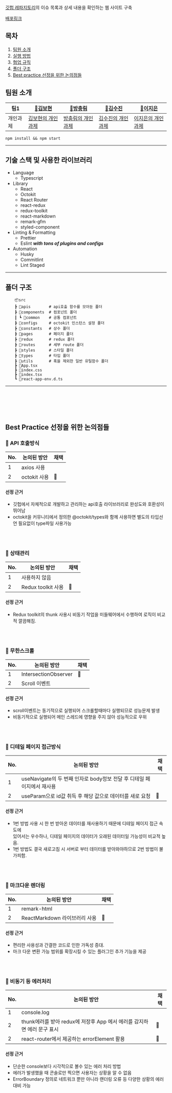 [깃헙 레파지토리](https://github.com/facebook/react/issues)의 이슈 목록과 상세 내용을 확인하는 웹 사이트 구축

[배포링크](http://pre-onboarding-12th-1-2.s3-website.ap-northeast-2.amazonaws.com/)

## 목차
1. [팀원 소개](#팀원-소개)
2. [실행 방법](#실행방법)
4. [협업 규칙](#협업을-위한-규칙)
5. [폴더 구조](#폴더-구조)
6. [Best practice 선정을 위한 논의점들](#best-practice-선정을-위한-논의점들)

## 팀원 소개

| 팀1 | [🐸김보현](https://github.com/BHyeonKim) | [🐶방충림](https://github.com/HWAHAEBANG) | [🐹김수진](https://github.com/notusing11) | [🐨이지은](https://github.com/jieeeun2) |
| --- | --- | --- | --- | --- |
| 개인과제 | [김보현의 개인과제](https://github.com/BHyeonKim/wanted-pre-onboarding-12-2-bohyeon) | [방춤림의 개인과제](https://github.com/HWAHAEBANG/pre-onboarding-12th-2) | [김수진의 개인과제](https://github.com/notusing11/react-issues) | [이지은의 개인과제](https://github.com/jieeeun2/pre-onboarding-12th-2-1) |

```
npm install && npm start
```

---

## **기술 스택 및 사용한 라이브러리**

- Language
  - Typescript
- Library
  - React
  - Octokit
  - React Router
  - react-redux
  - redux-toolkit
  - react-markdown
  - remark-gfm
  - styled-component
- Linting & Formatting
  - Prettier
  - Eslint ***with tons of plugins and configs***
- Automation
  - Husky
  - Commitlint
  - Lint Staged

---

## 폴더 구조

```
    📦src
    ┣ 📂apis        # api호출 함수를 모아둔 폴더
    ┣ 📂components  # 컴포넌트 폴더
    ┃ ┗ 📂common    # 공통 컴포넌트
    ┣ 📂configs     # octokit 인스턴스 설정 폴더
    ┣ 📂constants   # 상수 폴더
    ┣ 📂pages       # 페이지 폴더
    ┣ 📂redux       # redux 폴더
    ┣ 📂routes      # 세부 route 폴더
    ┣ 📂styles      # 스타일 폴더
    ┣ 📂types       # 타입 폴더
    ┣ 📂utils       # 훅을 제외한 일반 유틸함수 폴더
    ┣ 📜App.tsx
    ┣ 📜index.css
    ┣ 📜index.tsx
    ┗ 📜react-app-env.d.ts
```

---
<br/>
<br/>
<br/>
<br/>


## Best Practice 선정을 위한 논의점들
  
### 📌 API 호출방식 

| No. | 논의된 방안 | 채택 |
| --- | --- | --- |
| 1 | axios 사용 |  |
| 2 | octokit 사용 | 👑 |

#### 선정 근거
- 깃헙에서 자체적으로 개발하고 관리하는 api호출 라이브러리로 완성도와 호환성이 뛰어남
- octokit을 커뮤니티에서 정의한 @octokit/types와 함께 사용하면 별도의 타입선언 필요없이 type파일 사용가능

<br/>
<br/>

### 📌 상태관리

| No. | 논의된 방안 | 채택 |
| --- | --- | --- |
| 1 | 사용하지 않음 |  |
| 2 | Redux toolkit 사용 | 👑 |

#### 선정 근거
- Redux toolkit의 thunk 사용시 비동기 작업을 미들웨어에서 수행하여 로직이 비교적 깔끔해짐.


<br/>
<br/>


### 📌 무한스크롤

| No. | 논의된 방안 | 채택 |
| --- | --- | --- |
| 1 | IntersectionObserver | 👑 |
| 2 | Scroll 이벤트 |  |

#### 선정 근거
- scroll이벤트는 동기적으로 실행되어 스크롤할때마다 실행되므로 성능문제 발생
- 비동기적으로 실행되어 메인 스레드에 영향을 주지 않아 성능적으로 우위

<br/>
<br/>

### 📌 디테일 페이지 접근방식

| No. | 논의된 방안 | 채택 |
| --- | --- | --- |
| 1 | useNavigate의 두 번째 인자로 body정보 전달 후 디테일 페이지에서 재사용 |  |
| 2 | useParam으로 id값 취득 후 해당 값으로 데이터를 새로 요청 | 👑 |

#### 선정 근거
- 1번 방법 사용 시 한 번 받아온 데이터를 재사용하기 때문에 디테일 페이지 접근 속도에       
  있어서는 우수하나, 디테일 페이지의 데이터가 오래된 데이터일 가능성이 비교적 높음.
- 1번 방법도 결국 새로고침 시 서버로 부터 데이터를 받아와야하므로 2번 방법이 불가피함.


<br/>
<br/>

### 📌 마크다운 렌더링

| No. | 논의된 방안 | 채택 |
| --- | --- | --- |
| 1 | remark-html|  |
| 2 | ReactMarkdown 라이브러리 사용| 👑 |

#### 선정 근거
- 편리한 사용성과 간결한 코드로 인한 가독성 증대.
- 마크 다운 변환 가능 범위를 확장시킬 수 있는 플러그인 추가 기능을 제공

<br/>
<br/>



### 📌 비동기 등 에러처리

| No. | 논의된 방안 | 채택 |
| --- | --- | --- |
| 1 | console.log |  |
| 2 | thunk에러를 받아 redux에 저장후 App 에서 에러를 감지하면 에러 문구 표시 | 👑 |
| 2 | react-router에서 제공하는 errorElement 활용 | 👑 |

#### 선정 근거
- 단순한 console보다 시각적으로 볼수 있는 에러 처리 방법
- 에러가 발생했을 때 콘솔로만 찍으면 사용자는 상황을 알 수 없음
- ErrorBoundary 정의로 네트워크 뿐만 아니라 랜더링 오류 등 다양한 상황의 에러 대비 가능

<br/>
<br/>
